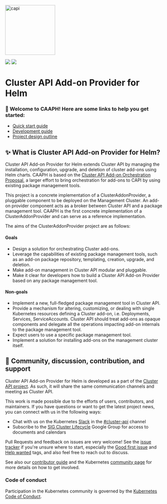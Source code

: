 <a href="https://cluster-api.sigs.k8s.io"><img alt="capi" src="./logos/kubernetes-cluster-logos_final-02.svg" width="160x" /></a>
<p>
<a href="https://godoc.org/sigs.k8s.io/cluster-api"><img src="https://godoc.org/sigs.k8s.io/cluster-api?status.svg"></a>
<!-- join kubernetes Slack channel for cluster-api -->
<a href="http://slack.k8s.io/">
<img src="https://img.shields.io/badge/join%20slack-%23cluster--api-brightgreen"></a>
</p>

# Cluster API Add-on Provider for Helm

### 👋 Welcome to CAAPH! Here are some links to help you get started:

- [Quick start guide](./docs/quick-start.md)
- [Development guide](./docs/development.md)
- [Project design outline](https://github.com/kubernetes-sigs/cluster-api/blob/main/docs/proposals/20220712-cluster-api-addon-orchestration.md)

## ✨ What is Cluster API Add-on Provider for Helm?

Cluster API Add-on Provider for Helm extends Cluster API by managing the installation, configuration, upgrade, and deletion of cluster add-ons using Helm charts. CAAPH is based on the [Cluster API Add-on Orchestration Proposal](https://github.com/kubernetes-sigs/cluster-api/blob/main/docs/proposals/20220712-cluster-api-addon-orchestration.md), a larger effort to bring orchestration for add-ons to CAPI by using existing package management tools. 

This project is a concrete implementation of a ClusterAddonProvider, a pluggable component to be deployed on the Management Cluster. An add-on provider component acts as a broker between Cluster API and a package management tool. CAAPH is the first concrete implementation of a ClusterAddonProvider and can serve as a reference implementation.

The aims of the ClusterAddonProvider project are as follows:

#### Goals

- Design a solution for orchestrating Cluster add-ons.
- Leverage the capabilities of existing package management tools, such as an add-on package repository, templating, creation, upgrade, and deletion.
- Make add-on management in Cluster API modular and pluggable.
- Make it clear for developers how to build a Cluster API Add-on Provider based on any package management tool.

#### Non-goals

- Implement a new, full-fledged package management tool in Cluster API.
- Provide a mechanism for altering, customizing, or dealing with single Kubernetes resources defining a Cluster add-on, i.e. Deployments, Services, ServiceAccounts. Cluster API should treat add-ons as opaque components and delegate all the operations impacting add-on internals to the package management tool.
- Expect users to use a specific package management tool.
- Implement a solution for installing add-ons on the management cluster itself.

## 🤗 Community, discussion, contribution, and support

Cluster API Add-on Provider for Helm is developed as a part of the [Cluster API project](https://github.com/kubernetes-sigs/cluster-api). As such, it will share the same communication channels and meeting as Cluster API.

This work is made possible due to the efforts of users, contributors, and maintainers. If you have questions or want to get the latest project news, you can connect with us in the following ways:

- Chat with us on the Kubernetes [Slack](http://slack.k8s.io/) in the [#cluster-api](https://kubernetes.slack.com/archives/C8TSNPY4T) channel
- Subscribe to the [SIG Cluster Lifecycle](https://groups.google.com/forum/#!forum/kubernetes-sig-cluster-lifecycle) Google Group for access to documents and calendars

Pull Requests and feedback on issues are very welcome!
See the [issue tracker](https://github.com/kubernetes-sigs/cluster-api-addon-provider-helm/issues) if you're unsure where to start, especially the [Good first issue](https://github.com/kubernetes-sigs/cluster-api-addon-provider-helm/issues?q=is%3Aopen+is%3Aissue+label%3A%22good+first+issue%22) and [Help wanted](https://github.com/kubernetes-sigs/cluster-api-addon-provider-helm/issues?q=is%3Aopen+is%3Aissue+label%3A%22help+wanted%22) tags, and
also feel free to reach out to discuss.

See also our [contributor guide](CONTRIBUTING.md) and the Kubernetes [community page](https://kubernetes.io/community/) for more details on how to get involved.

### Code of conduct

Participation in the Kubernetes community is governed by the [Kubernetes Code of Conduct](code-of-conduct.md).
